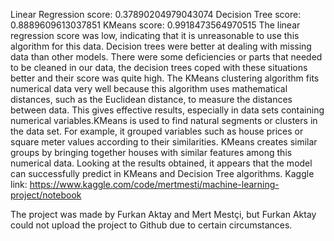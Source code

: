 Linear Regression score: 0.37890204979043074
Decision Tree score: 0.8889609613037851
KMeans score: 0.9918473564970515 
The linear regression score was low, indicating that it is unreasonable to use this algorithm for this data.
Decision trees were better at dealing with missing data than other models. There were some deficiencies or parts that needed to be cleaned in our data, the decision trees coped with these situations better and their score was quite high.
The KMeans clustering algorithm fits numerical data very well because this algorithm uses mathematical distances, such as the Euclidean distance, to measure the distances between data. This gives effective results, especially in data sets containing numerical variables.KMeans is used to find natural segments or clusters in the data set. For example, it grouped variables such as house prices or square meter values ​​according to their similarities. KMeans creates similar groups by bringing together houses with similar features among this numerical data.
Looking at the results obtained, it appears that the model can successfully predict in KMeans and Decision Tree algorithms.
Kaggle link: https://www.kaggle.com/code/mertmesti/machine-learning-project/notebook



The project was made by Furkan Aktay and Mert Mestçi, but Furkan Aktay could not upload the project to Github due to certain circumstances.
